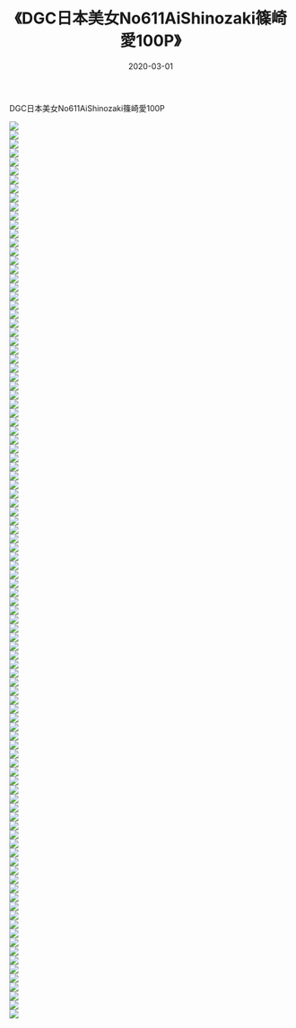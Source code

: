 ﻿---
layout: post
title:  《DGC日本美女No611AiShinozaki篠崎愛100P》
date:   2020-03-01
img: http://img.660000.xyz/Sharelink/性感/2020/DGC日本美女No611AiShinozaki篠崎愛100P/000.jpg
categories: [美女, 清纯, 唯美]
---

DGC日本美女No611AiShinozaki篠崎愛100P

  ![](http://img.660000.xyz/Sharelink/性感/2020/DGC日本美女No611AiShinozaki篠崎愛100P/001.jpg) <br> ![](http://img.660000.xyz/Sharelink/性感/2020/DGC日本美女No611AiShinozaki篠崎愛100P/002.jpg) <br> ![](http://img.660000.xyz/Sharelink/性感/2020/DGC日本美女No611AiShinozaki篠崎愛100P/003.jpg) <br> ![](http://img.660000.xyz/Sharelink/性感/2020/DGC日本美女No611AiShinozaki篠崎愛100P/004.jpg) <br> ![](http://img.660000.xyz/Sharelink/性感/2020/DGC日本美女No611AiShinozaki篠崎愛100P/005.jpg) <br> ![](http://img.660000.xyz/Sharelink/性感/2020/DGC日本美女No611AiShinozaki篠崎愛100P/006.jpg) <br> ![](http://img.660000.xyz/Sharelink/性感/2020/DGC日本美女No611AiShinozaki篠崎愛100P/007.jpg) <br> ![](http://img.660000.xyz/Sharelink/性感/2020/DGC日本美女No611AiShinozaki篠崎愛100P/008.jpg) <br> ![](http://img.660000.xyz/Sharelink/性感/2020/DGC日本美女No611AiShinozaki篠崎愛100P/009.jpg) <br> ![](http://img.660000.xyz/Sharelink/性感/2020/DGC日本美女No611AiShinozaki篠崎愛100P/010.jpg) <br> ![](http://img.660000.xyz/Sharelink/性感/2020/DGC日本美女No611AiShinozaki篠崎愛100P/011.jpg) <br> ![](http://img.660000.xyz/Sharelink/性感/2020/DGC日本美女No611AiShinozaki篠崎愛100P/012.jpg) <br> ![](http://img.660000.xyz/Sharelink/性感/2020/DGC日本美女No611AiShinozaki篠崎愛100P/013.jpg) <br> ![](http://img.660000.xyz/Sharelink/性感/2020/DGC日本美女No611AiShinozaki篠崎愛100P/014.jpg) <br> ![](http://img.660000.xyz/Sharelink/性感/2020/DGC日本美女No611AiShinozaki篠崎愛100P/015.jpg) <br> ![](http://img.660000.xyz/Sharelink/性感/2020/DGC日本美女No611AiShinozaki篠崎愛100P/016.jpg) <br> ![](http://img.660000.xyz/Sharelink/性感/2020/DGC日本美女No611AiShinozaki篠崎愛100P/017.jpg) <br> ![](http://img.660000.xyz/Sharelink/性感/2020/DGC日本美女No611AiShinozaki篠崎愛100P/018.jpg) <br> ![](http://img.660000.xyz/Sharelink/性感/2020/DGC日本美女No611AiShinozaki篠崎愛100P/019.jpg) <br> ![](http://img.660000.xyz/Sharelink/性感/2020/DGC日本美女No611AiShinozaki篠崎愛100P/020.jpg) <br> ![](http://img.660000.xyz/Sharelink/性感/2020/DGC日本美女No611AiShinozaki篠崎愛100P/021.jpg) <br> ![](http://img.660000.xyz/Sharelink/性感/2020/DGC日本美女No611AiShinozaki篠崎愛100P/022.jpg) <br> ![](http://img.660000.xyz/Sharelink/性感/2020/DGC日本美女No611AiShinozaki篠崎愛100P/023.jpg) <br> ![](http://img.660000.xyz/Sharelink/性感/2020/DGC日本美女No611AiShinozaki篠崎愛100P/024.jpg) <br> ![](http://img.660000.xyz/Sharelink/性感/2020/DGC日本美女No611AiShinozaki篠崎愛100P/025.jpg) <br> ![](http://img.660000.xyz/Sharelink/性感/2020/DGC日本美女No611AiShinozaki篠崎愛100P/026.jpg) <br> ![](http://img.660000.xyz/Sharelink/性感/2020/DGC日本美女No611AiShinozaki篠崎愛100P/027.jpg) <br> ![](http://img.660000.xyz/Sharelink/性感/2020/DGC日本美女No611AiShinozaki篠崎愛100P/028.jpg) <br> ![](http://img.660000.xyz/Sharelink/性感/2020/DGC日本美女No611AiShinozaki篠崎愛100P/029.jpg) <br> ![](http://img.660000.xyz/Sharelink/性感/2020/DGC日本美女No611AiShinozaki篠崎愛100P/030.jpg) <br> ![](http://img.660000.xyz/Sharelink/性感/2020/DGC日本美女No611AiShinozaki篠崎愛100P/031.jpg) <br> ![](http://img.660000.xyz/Sharelink/性感/2020/DGC日本美女No611AiShinozaki篠崎愛100P/032.jpg) <br> ![](http://img.660000.xyz/Sharelink/性感/2020/DGC日本美女No611AiShinozaki篠崎愛100P/033.jpg) <br> ![](http://img.660000.xyz/Sharelink/性感/2020/DGC日本美女No611AiShinozaki篠崎愛100P/034.jpg) <br> ![](http://img.660000.xyz/Sharelink/性感/2020/DGC日本美女No611AiShinozaki篠崎愛100P/035.jpg) <br> ![](http://img.660000.xyz/Sharelink/性感/2020/DGC日本美女No611AiShinozaki篠崎愛100P/036.jpg) <br> ![](http://img.660000.xyz/Sharelink/性感/2020/DGC日本美女No611AiShinozaki篠崎愛100P/037.jpg) <br> ![](http://img.660000.xyz/Sharelink/性感/2020/DGC日本美女No611AiShinozaki篠崎愛100P/038.jpg) <br> ![](http://img.660000.xyz/Sharelink/性感/2020/DGC日本美女No611AiShinozaki篠崎愛100P/039.jpg) <br> ![](http://img.660000.xyz/Sharelink/性感/2020/DGC日本美女No611AiShinozaki篠崎愛100P/040.jpg) <br> ![](http://img.660000.xyz/Sharelink/性感/2020/DGC日本美女No611AiShinozaki篠崎愛100P/041.jpg) <br> ![](http://img.660000.xyz/Sharelink/性感/2020/DGC日本美女No611AiShinozaki篠崎愛100P/042.jpg) <br> ![](http://img.660000.xyz/Sharelink/性感/2020/DGC日本美女No611AiShinozaki篠崎愛100P/043.jpg) <br> ![](http://img.660000.xyz/Sharelink/性感/2020/DGC日本美女No611AiShinozaki篠崎愛100P/044.jpg) <br> ![](http://img.660000.xyz/Sharelink/性感/2020/DGC日本美女No611AiShinozaki篠崎愛100P/045.jpg) <br> ![](http://img.660000.xyz/Sharelink/性感/2020/DGC日本美女No611AiShinozaki篠崎愛100P/046.jpg) <br> ![](http://img.660000.xyz/Sharelink/性感/2020/DGC日本美女No611AiShinozaki篠崎愛100P/047.jpg) <br> ![](http://img.660000.xyz/Sharelink/性感/2020/DGC日本美女No611AiShinozaki篠崎愛100P/048.jpg) <br> ![](http://img.660000.xyz/Sharelink/性感/2020/DGC日本美女No611AiShinozaki篠崎愛100P/049.jpg) <br> ![](http://img.660000.xyz/Sharelink/性感/2020/DGC日本美女No611AiShinozaki篠崎愛100P/050.jpg) <br> ![](http://img.660000.xyz/Sharelink/性感/2020/DGC日本美女No611AiShinozaki篠崎愛100P/051.jpg) <br> ![](http://img.660000.xyz/Sharelink/性感/2020/DGC日本美女No611AiShinozaki篠崎愛100P/052.jpg) <br> ![](http://img.660000.xyz/Sharelink/性感/2020/DGC日本美女No611AiShinozaki篠崎愛100P/053.jpg) <br> ![](http://img.660000.xyz/Sharelink/性感/2020/DGC日本美女No611AiShinozaki篠崎愛100P/054.jpg) <br> ![](http://img.660000.xyz/Sharelink/性感/2020/DGC日本美女No611AiShinozaki篠崎愛100P/055.jpg) <br> ![](http://img.660000.xyz/Sharelink/性感/2020/DGC日本美女No611AiShinozaki篠崎愛100P/056.jpg) <br> ![](http://img.660000.xyz/Sharelink/性感/2020/DGC日本美女No611AiShinozaki篠崎愛100P/057.jpg) <br> ![](http://img.660000.xyz/Sharelink/性感/2020/DGC日本美女No611AiShinozaki篠崎愛100P/058.jpg) <br> ![](http://img.660000.xyz/Sharelink/性感/2020/DGC日本美女No611AiShinozaki篠崎愛100P/059.jpg) <br> ![](http://img.660000.xyz/Sharelink/性感/2020/DGC日本美女No611AiShinozaki篠崎愛100P/060.jpg) <br> ![](http://img.660000.xyz/Sharelink/性感/2020/DGC日本美女No611AiShinozaki篠崎愛100P/061.jpg) <br> ![](http://img.660000.xyz/Sharelink/性感/2020/DGC日本美女No611AiShinozaki篠崎愛100P/062.jpg) <br> ![](http://img.660000.xyz/Sharelink/性感/2020/DGC日本美女No611AiShinozaki篠崎愛100P/063.jpg) <br> ![](http://img.660000.xyz/Sharelink/性感/2020/DGC日本美女No611AiShinozaki篠崎愛100P/064.jpg) <br> ![](http://img.660000.xyz/Sharelink/性感/2020/DGC日本美女No611AiShinozaki篠崎愛100P/065.jpg) <br> ![](http://img.660000.xyz/Sharelink/性感/2020/DGC日本美女No611AiShinozaki篠崎愛100P/066.jpg) <br> ![](http://img.660000.xyz/Sharelink/性感/2020/DGC日本美女No611AiShinozaki篠崎愛100P/067.jpg) <br> ![](http://img.660000.xyz/Sharelink/性感/2020/DGC日本美女No611AiShinozaki篠崎愛100P/068.jpg) <br> ![](http://img.660000.xyz/Sharelink/性感/2020/DGC日本美女No611AiShinozaki篠崎愛100P/069.jpg) <br> ![](http://img.660000.xyz/Sharelink/性感/2020/DGC日本美女No611AiShinozaki篠崎愛100P/070.jpg) <br> ![](http://img.660000.xyz/Sharelink/性感/2020/DGC日本美女No611AiShinozaki篠崎愛100P/071.jpg) <br> ![](http://img.660000.xyz/Sharelink/性感/2020/DGC日本美女No611AiShinozaki篠崎愛100P/072.jpg) <br> ![](http://img.660000.xyz/Sharelink/性感/2020/DGC日本美女No611AiShinozaki篠崎愛100P/073.jpg) <br> ![](http://img.660000.xyz/Sharelink/性感/2020/DGC日本美女No611AiShinozaki篠崎愛100P/074.jpg) <br> ![](http://img.660000.xyz/Sharelink/性感/2020/DGC日本美女No611AiShinozaki篠崎愛100P/075.jpg) <br> ![](http://img.660000.xyz/Sharelink/性感/2020/DGC日本美女No611AiShinozaki篠崎愛100P/076.jpg) <br> ![](http://img.660000.xyz/Sharelink/性感/2020/DGC日本美女No611AiShinozaki篠崎愛100P/077.jpg) <br> ![](http://img.660000.xyz/Sharelink/性感/2020/DGC日本美女No611AiShinozaki篠崎愛100P/078.jpg) <br> ![](http://img.660000.xyz/Sharelink/性感/2020/DGC日本美女No611AiShinozaki篠崎愛100P/079.jpg) <br> ![](http://img.660000.xyz/Sharelink/性感/2020/DGC日本美女No611AiShinozaki篠崎愛100P/080.jpg) <br> ![](http://img.660000.xyz/Sharelink/性感/2020/DGC日本美女No611AiShinozaki篠崎愛100P/081.jpg) <br> ![](http://img.660000.xyz/Sharelink/性感/2020/DGC日本美女No611AiShinozaki篠崎愛100P/082.jpg) <br> ![](http://img.660000.xyz/Sharelink/性感/2020/DGC日本美女No611AiShinozaki篠崎愛100P/083.jpg) <br> ![](http://img.660000.xyz/Sharelink/性感/2020/DGC日本美女No611AiShinozaki篠崎愛100P/084.jpg) <br> ![](http://img.660000.xyz/Sharelink/性感/2020/DGC日本美女No611AiShinozaki篠崎愛100P/085.jpg) <br> ![](http://img.660000.xyz/Sharelink/性感/2020/DGC日本美女No611AiShinozaki篠崎愛100P/086.jpg) <br> ![](http://img.660000.xyz/Sharelink/性感/2020/DGC日本美女No611AiShinozaki篠崎愛100P/087.jpg) <br> ![](http://img.660000.xyz/Sharelink/性感/2020/DGC日本美女No611AiShinozaki篠崎愛100P/088.jpg) <br> ![](http://img.660000.xyz/Sharelink/性感/2020/DGC日本美女No611AiShinozaki篠崎愛100P/089.jpg) <br> ![](http://img.660000.xyz/Sharelink/性感/2020/DGC日本美女No611AiShinozaki篠崎愛100P/090.jpg) <br> ![](http://img.660000.xyz/Sharelink/性感/2020/DGC日本美女No611AiShinozaki篠崎愛100P/091.jpg) <br> ![](http://img.660000.xyz/Sharelink/性感/2020/DGC日本美女No611AiShinozaki篠崎愛100P/092.jpg) <br> ![](http://img.660000.xyz/Sharelink/性感/2020/DGC日本美女No611AiShinozaki篠崎愛100P/093.jpg) <br> ![](http://img.660000.xyz/Sharelink/性感/2020/DGC日本美女No611AiShinozaki篠崎愛100P/094.jpg) <br> ![](http://img.660000.xyz/Sharelink/性感/2020/DGC日本美女No611AiShinozaki篠崎愛100P/095.jpg) <br> ![](http://img.660000.xyz/Sharelink/性感/2020/DGC日本美女No611AiShinozaki篠崎愛100P/096.jpg) <br> ![](http://img.660000.xyz/Sharelink/性感/2020/DGC日本美女No611AiShinozaki篠崎愛100P/097.jpg) <br> ![](http://img.660000.xyz/Sharelink/性感/2020/DGC日本美女No611AiShinozaki篠崎愛100P/098.jpg) <br> ![](http://img.660000.xyz/Sharelink/性感/2020/DGC日本美女No611AiShinozaki篠崎愛100P/099.jpg) <br> ![](http://img.660000.xyz/Sharelink/性感/2020/DGC日本美女No611AiShinozaki篠崎愛100P/100.jpg) <br>